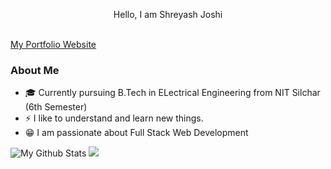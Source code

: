 <p align="center">Hello, I am Shreyash Joshi</p><br>
<a href="https://joshi248.github.io">My Portfolio Website </a> <br>

### About Me
- 🎓 Currently pursuing B.Tech in ELectrical Engineering from NIT Silchar (6th Semester)
- ⚡ I like to understand and learn new things.
- 😁 I am passionate about Full Stack Web Development

![My Github Stats](https://github-readme-stats.vercel.app/api?username=joshi248&show_icons=true&theme=dracula)
<img src="https://github-readme-stats.vercel.app/api/top-langs/?username=DiksheetAgarwal&langs_count=8&theme=dark&layout=compact">
